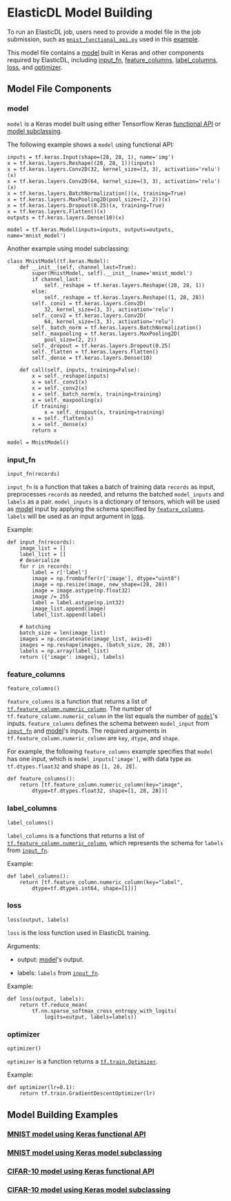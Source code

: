 # ElasticDL Model Building
To run an ElasticDL job, users need to provide a model file in the job submission, such as [`mnist_functional_api.py`](../python/examples/mnist_functional_api.py) used in this [example](elastic_scheduling.md#submit-the-first-job-with-low-priority). 

This model file contains a [model](#model) built in Keras and other components required by ElasticDL, including [input\_fn](#input_fn), [feature\_columns](#feature_columns), [label\_columns](#label_columns), [loss](#loss), and [optimizer](#optimizer). 

## Model File Components
### model
`model` is a Keras model built using either Tensorflow Keras [functional API](https://www.tensorflow.org/guide/keras#functional_api) or [model subclassing](https://www.tensorflow.org/guide/keras#model_subclassing). 

The following example shows a `model` using functional API:

```
inputs = tf.keras.Input(shape=(28, 28, 1), name='img')
x = tf.keras.layers.Reshape((28, 28, 1))(inputs)
x = tf.keras.layers.Conv2D(32, kernel_size=(3, 3), activation='relu')(x)
x = tf.keras.layers.Conv2D(64, kernel_size=(3, 3), activation='relu')(x)
x = tf.keras.layers.BatchNormalization()(x, training=True)
x = tf.keras.layers.MaxPooling2D(pool_size=(2, 2))(x)
x = tf.keras.layers.Dropout(0.25)(x, training=True)
x = tf.keras.layers.Flatten()(x)
outputs = tf.keras.layers.Dense(10)(x)

model = tf.keras.Model(inputs=inputs, outputs=outputs, name='mnist_model')
```

Another example using model subclassing:

```
class MnistModel(tf.keras.Model):
    def __init__(self, channel_last=True):
        super(MnistModel, self).__init__(name='mnist_model')
        if channel_last:
            self._reshape = tf.keras.layers.Reshape((28, 28, 1))
        else:
            self._reshape = tf.keras.layers.Reshape((1, 28, 28))
        self._conv1 = tf.keras.layers.Conv2D(
            32, kernel_size=(3, 3), activation='relu')
        self._conv2 = tf.keras.layers.Conv2D(
            64, kernel_size=(3, 3), activation='relu')
        self._batch_norm = tf.keras.layers.BatchNormalization()
        self._maxpooling = tf.keras.layers.MaxPooling2D(
            pool_size=(2, 2))
        self._dropout = tf.keras.layers.Dropout(0.25)
        self._flatten = tf.keras.layers.Flatten()
        self._dense = tf.keras.layers.Dense(10)

    def call(self, inputs, training=False):
        x = self._reshape(inputs)
        x = self._conv1(x)
        x = self._conv2(x)
        x = self._batch_norm(x, training=training)
        x = self._maxpooling(x)
        if training:
            x = self._dropout(x, training=training)
        x = self._flatten(x)
        x = self._dense(x)
        return x

model = MnistModel()
```
### input_fn

```
input_fn(records)
```
`input_fn` is a function that takes a batch of training data `records` as input, preprocesses `records` as needed, and returns the batched `model_inputs` and `labels` as a pair. `model_inputs` is a dictionary of tensors, which will be used as [model](#model) input by applying the schema specified by [`feature_columns`](#feature_columns). `labels` will be used as an input argument in [loss](#loss).

Example:

```
def input_fn(records):
    image_list = []
    label_list = []
    # deserialize
    for r in records:
        label = r['label']
        image = np.frombuffer(r['image'], dtype="uint8")
        image = np.resize(image, new_shape=(28, 28))
        image = image.astype(np.float32)
        image /= 255
        label = label.astype(np.int32)
        image_list.append(image)
        label_list.append(label)

    # batching
    batch_size = len(image_list)
    images = np.concatenate(image_list, axis=0)
    images = np.reshape(images, (batch_size, 28, 28))
    labels = np.array(label_list)
    return ({'image': images}, labels)
```

### feature_columns
```
feature_columns()
```

`feature_columns` is a function that returns a list of [`tf.feature_column.numeric_column`](https://www.tensorflow.org/api_docs/python/tf/feature_column/numeric_column). The number of `tf.feature_column.numeric_column` in the list equals the number of [`model`](#model)'s inputs. `feature_columns` defines the schema between `model_input` from [`input_fn`]($input_fn) and [model](#model)'s inputs.
The required arguments in `tf.feature_column.numeric_column` are `key`, `dtype`, and `shape`.

For example, the following `feature_columns` example specifies that `model` has one input, which is `model_inputs['image']`, with data type as `tf.dtypes.float32` and shape as `[1, 28, 28]`.

```
def feature_columns():
    return [tf.feature_column.numeric_column(key="image",
        dtype=tf.dtypes.float32, shape=[1, 28, 28])]
```

### label_columns
```
label_columns()
```

`label_columns` is a functions that returns a list of [`tf.feature_column.numeric_column`](https://www.tensorflow.org/api_docs/python/tf/feature_column/numeric_column), which represents the schema for `labels` from [`input_fn`]($input_fn).

Example:

```
def label_columns():
    return [tf.feature_column.numeric_column(key="label",
        dtype=tf.dtypes.int64, shape=[1])]
```

### loss
```
loss(output, labels)
```
`loss` is the loss function used in ElasticDL training.

Arguments:

- output:  [model](#model)'s output.

- labels: `labels` from [`input_fn`](#input_fn).

Example:

```
def loss(output, labels):
    return tf.reduce_mean(
        tf.nn.sparse_softmax_cross_entropy_with_logits(
            logits=output, labels=labels))
```

### optimizer
```
optimizer()
```
`optimizer` is a function returns a [`tf.train.Optimizer`](https://www.tensorflow.org/api_docs/python/tf/train/Optimizer).

Example:

```
def optimizer(lr=0.1):
    return tf.train.GradientDescentOptimizer(lr)
```

## Model Building Examples
### [MNIST model using Keras functional API](../python/examples/mnist_functional_api.py)
### [MNIST model using Keras model subclassing](../python/examples/mnist_sublcass.py)
### [CIFAR-10 model using Keras functional API](../python/examples/cifar10_functional_api.py)
### [CIFAR-10 model using Keras model subclassing](../python/examples/cifar10_sublcass.py)